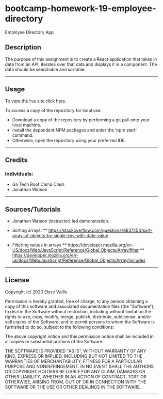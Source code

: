 

# bootcamp-homework-19-employee-directory
Employee Directory App

## Description

The purpose of this assignment is to create a React application that takes in data from an API, iterates over that data and displays it in a component.  The data should be searchable and sortable.  

---
## Usage

To view the live site click [here]().

To access a copy of the repository for local use:
* Download a copy of the repository by performing a git pull onto your local machine.
* Install the dependent NPM packages and enter the 'npm start' command.
* Otherwise, open the repository using your preferred IDE.

---
## Credits

### Individuals:
* Ga Tech Boot Camp Class
* Jonathan Watson

---

## Sources/Tutorials
* Jonathan Watson (instructor) led demonstration.
* Sorting arrays:
** https://stackoverflow.com/questions/8837454/sort-array-of-objects-by-single-key-with-date-value

* Filtering values in arrays
** https://developer.mozilla.org/en-US/docs/Web/JavaScript/Reference/Global_Objects/Array/filter
** https://developer.mozilla.org/en-us/docs/Web/JavaScript/Reference/Global_Objects/Array/includes


---
## License

Copyright (c) 2020 Elyse Wells

Permission is hereby granted, free of charge, to any person obtaining a copy
of this software and associated documentation files (the "Software"), to deal
in the Software without restriction, including without limitation the rights
to use, copy, modify, merge, publish, distribute, sublicense, and/or sell
copies of the Software, and to permit persons to whom the Software is
furnished to do so, subject to the following conditions:

The above copyright notice and this permission notice shall be included in all
copies or substantial portions of the Software.

THE SOFTWARE IS PROVIDED "AS IS", WITHOUT WARRANTY OF ANY KIND, EXPRESS OR
IMPLIED, INCLUDING BUT NOT LIMITED TO THE WARRANTIES OF MERCHANTABILITY,
FITNESS FOR A PARTICULAR PURPOSE AND NONINFRINGEMENT. IN NO EVENT SHALL THE
AUTHORS OR COPYRIGHT HOLDERS BE LIABLE FOR ANY CLAIM, DAMAGES OR OTHER
LIABILITY, WHETHER IN AN ACTION OF CONTRACT, TORT OR OTHERWISE, ARISING FROM,
OUT OF OR IN CONNECTION WITH THE SOFTWARE OR THE USE OR OTHER DEALINGS IN THE
SOFTWARE.

---